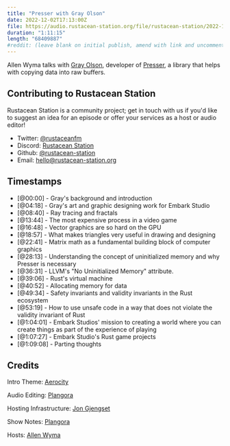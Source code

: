 ```yaml
---
title: "Presser with Gray Olson"
date: 2022-12-02T17:13:00Z
file: https://audio.rustacean-station.org/file/rustacean-station/2022-12-02-gray-olson.mp3
duration: "1:11:15"
length: "68409887"
#reddit: (leave blank on initial publish, amend with link and uncomment this line after Reddit thread has been posted)
---
```

Allen Wyma talks with [Gray Olson](https://www.grayolson.me/), developer of [Presser](https://github.com/EmbarkStudios/presser), a library that helps with copying data into raw buffers.

## Contributing to Rustacean Station

Rustacean Station is a community project; get in touch with us if you'd like to suggest an idea for an episode or offer your services as a host or audio editor!

- Twitter: [@rustaceanfm](https://twitter.com/rustaceanfm)
- Discord: [Rustacean Station](https://discord.gg/cHc3Gyc)
- Github: [@rustacean-station](https://github.com/rustacean-station/)
- Email: [hello@rustacean-station.org](mailto:hello@rustacean-station.org)

## Timestamps 
- [@00:00] - Gray's background and introduction
- [@04:18] - Gray's art and graphic designing work for Embark Studio
- [@08:40] - Ray tracing and fractals
- [@13:44] - The most expensive process in a video game
- [@16:48] - Vector graphics are so hard on the GPU
- [@18:57] - What makes triangles very useful in drawing and designing
- [@22:41] - Matrix math as a fundamental building block of computer graphics
- [@28:13] - Understanding the concept of uninitialized memory and why Presser is necessary
- [@36:31] - LLVM's "No Uninitialized Memory" attribute.
- [@39:06] - Rust's virtual machine
- [@40:52] - Allocating memory for data
- [@49:34] - Safety invariants and validity invariants in the Rust ecosystem
- [@53:19] - How to use unsafe code in a way that does not violate the validity invariant of Rust
- [@1:04:01] - Embark Studios' mission to creating a world where you can create things as part of the experience of playing
- [@1:07:27] - Embark Studio's Rust game projects
- [@1:09:08] - Parting thoughts

## Credits
Intro Theme: [Aerocity](https://twitter.com/AerocityMusic)

Audio Editing: [Plangora](https://twitter.com/plangora)

Hosting Infrastructure: [Jon Gjengset](https://twitter.com/jonhoo/)

Show Notes: [Plangora](https://twitter.com/plangora)

Hosts: [Allen Wyma](https://twitter.com/allenwyma)
